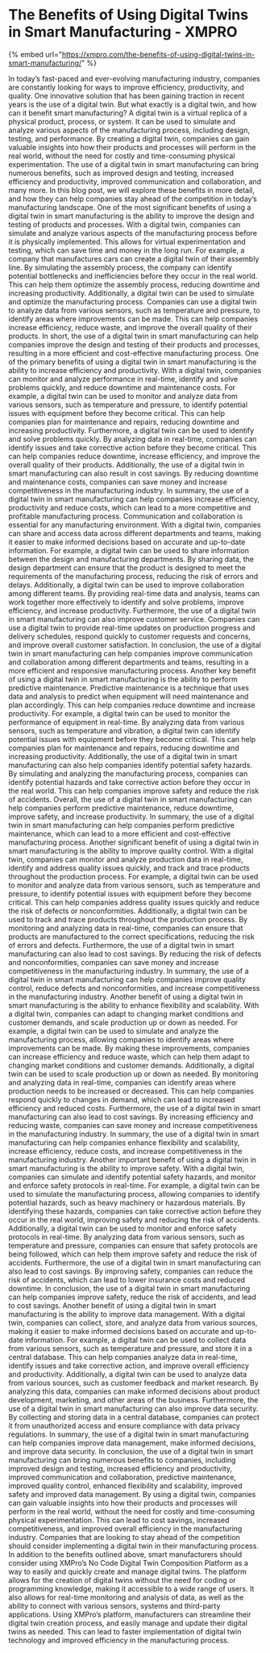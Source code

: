 # The Benefits of Using Digital Twins in Smart Manufacturing - XMPRO

{% embed url="https://xmpro.com/the-benefits-of-using-digital-twins-in-smart-manufacturing/" %}


In today’s fast-paced and ever-evolving manufacturing industry, companies are constantly looking for ways to improve efficiency, productivity, and quality. One innovative solution that has been gaining traction in recent years is the use of a digital twin. But what exactly is a digital twin, and how can it benefit smart manufacturing?
A digital twin is a virtual replica of a physical product, process, or system. It can be used to simulate and analyze various aspects of the manufacturing process, including design, testing, and performance. By creating a digital twin, companies can gain valuable insights into how their products and processes will perform in the real world, without the need for costly and time-consuming physical experimentation.
The use of a digital twin in smart manufacturing can bring numerous benefits, such as improved design and testing, increased efficiency and productivity, improved communication and collaboration, and many more.
In this blog post, we will explore these benefits in more detail, and how they can help companies stay ahead of the competition in today’s manufacturing landscape.
One of the most significant benefits of using a digital twin in smart manufacturing is the ability to improve the design and testing of products and processes. With a digital twin, companies can simulate and analyze various aspects of the manufacturing process before it is physically implemented. This allows for virtual experimentation and testing, which can save time and money in the long run.
For example, a company that manufactures cars can create a digital twin of their assembly line. By simulating the assembly process, the company can identify potential bottlenecks and inefficiencies before they occur in the real world. This can help them optimize the assembly process, reducing downtime and increasing productivity.
Additionally, a digital twin can be used to simulate and optimize the manufacturing process. Companies can use a digital twin to analyze data from various sensors, such as temperature and pressure, to identify areas where improvements can be made. This can help companies increase efficiency, reduce waste, and improve the overall quality of their products.
In short, the use of a digital twin in smart manufacturing can help companies improve the design and testing of their products and processes, resulting in a more efficient and cost-effective manufacturing process.
One of the primary benefits of using a digital twin in smart manufacturing is the ability to increase efficiency and productivity. With a digital twin, companies can monitor and analyze performance in real-time, identify and solve problems quickly, and reduce downtime and maintenance costs.
For example, a digital twin can be used to monitor and analyze data from various sensors, such as temperature and pressure, to identify potential issues with equipment before they become critical. This can help companies plan for maintenance and repairs, reducing downtime and increasing productivity.
Furthermore, a digital twin can be used to identify and solve problems quickly. By analyzing data in real-time, companies can identify issues and take corrective action before they become critical. This can help companies reduce downtime, increase efficiency, and improve the overall quality of their products.
Additionally, the use of a digital twin in smart manufacturing can also result in cost savings. By reducing downtime and maintenance costs, companies can save money and increase competitiveness in the manufacturing industry.
In summary, the use of a digital twin in smart manufacturing can help companies increase efficiency, productivity and reduce costs, which can lead to a more competitive and profitable manufacturing process.
Communication and collaboration is essential for any manufacturing environment. With a digital twin, companies can share and access data across different departments and teams, making it easier to make informed decisions based on accurate and up-to-date information.
For example, a digital twin can be used to share information between the design and manufacturing departments. By sharing data, the design department can ensure that the product is designed to meet the requirements of the manufacturing process, reducing the risk of errors and delays.
Additionally, a digital twin can be used to improve collaboration among different teams. By providing real-time data and analysis, teams can work together more effectively to identify and solve problems, improve efficiency, and increase productivity.
Furthermore, the use of a digital twin in smart manufacturing can also improve customer service. Companies can use a digital twin to provide real-time updates on production progress and delivery schedules, respond quickly to customer requests and concerns, and improve overall customer satisfaction.
In conclusion, the use of a digital twin in smart manufacturing can help companies improve communication and collaboration among different departments and teams, resulting in a more efficient and responsive manufacturing process.
Another key benefit of using a digital twin in smart manufacturing is the ability to perform predictive maintenance. Predictive maintenance is a technique that uses data and analysis to predict when equipment will need maintenance and plan accordingly. This can help companies reduce downtime and increase productivity.
For example, a digital twin can be used to monitor the performance of equipment in real-time. By analyzing data from various sensors, such as temperature and vibration, a digital twin can identify potential issues with equipment before they become critical. This can help companies plan for maintenance and repairs, reducing downtime and increasing productivity.
Additionally, the use of a digital twin in smart manufacturing can also help companies identify potential safety hazards. By simulating and analyzing the manufacturing process, companies can identify potential hazards and take corrective action before they occur in the real world. This can help companies improve safety and reduce the risk of accidents.
Overall, the use of a digital twin in smart manufacturing can help companies perform predictive maintenance, reduce downtime, improve safety, and increase productivity.
In summary, the use of a digital twin in smart manufacturing can help companies perform predictive maintenance, which can lead to a more efficient and cost-effective manufacturing process.
Another significant benefit of using a digital twin in smart manufacturing is the ability to improve quality control. With a digital twin, companies can monitor and analyze production data in real-time, identify and address quality issues quickly, and track and trace products throughout the production process.
For example, a digital twin can be used to monitor and analyze data from various sensors, such as temperature and pressure, to identify potential issues with equipment before they become critical. This can help companies address quality issues quickly and reduce the risk of defects or nonconformities.
Additionally, a digital twin can be used to track and trace products throughout the production process. By monitoring and analyzing data in real-time, companies can ensure that products are manufactured to the correct specifications, reducing the risk of errors and defects.
Furthermore, the use of a digital twin in smart manufacturing can also lead to cost savings. By reducing the risk of defects and nonconformities, companies can save money and increase competitiveness in the manufacturing industry.
In summary, the use of a digital twin in smart manufacturing can help companies improve quality control, reduce defects and nonconformities, and increase competitiveness in the manufacturing industry.
Another benefit of using a digital twin in smart manufacturing is the ability to enhance flexibility and scalability. With a digital twin, companies can adapt to changing market conditions and customer demands, and scale production up or down as needed.
For example, a digital twin can be used to simulate and analyze the manufacturing process, allowing companies to identify areas where improvements can be made. By making these improvements, companies can increase efficiency and reduce waste, which can help them adapt to changing market conditions and customer demands.
Additionally, a digital twin can be used to scale production up or down as needed. By monitoring and analyzing data in real-time, companies can identify areas where production needs to be increased or decreased. This can help companies respond quickly to changes in demand, which can lead to increased efficiency and reduced costs.
Furthermore, the use of a digital twin in smart manufacturing can also lead to cost savings. By increasing efficiency and reducing waste, companies can save money and increase competitiveness in the manufacturing industry.
In summary, the use of a digital twin in smart manufacturing can help companies enhance flexibility and scalability, increase efficiency, reduce costs, and increase competitiveness in the manufacturing industry.
Another important benefit of using a digital twin in smart manufacturing is the ability to improve safety. With a digital twin, companies can simulate and identify potential safety hazards, and monitor and enforce safety protocols in real-time.
For example, a digital twin can be used to simulate the manufacturing process, allowing companies to identify potential hazards, such as heavy machinery or hazardous materials. By identifying these hazards, companies can take corrective action before they occur in the real world, improving safety and reducing the risk of accidents.
Additionally, a digital twin can be used to monitor and enforce safety protocols in real-time. By analyzing data from various sensors, such as temperature and pressure, companies can ensure that safety protocols are being followed, which can help them improve safety and reduce the risk of accidents.
Furthermore, the use of a digital twin in smart manufacturing can also lead to cost savings. By improving safety, companies can reduce the risk of accidents, which can lead to lower insurance costs and reduced downtime.
In conclusion, the use of a digital twin in smart manufacturing can help companies improve safety, reduce the risk of accidents, and lead to cost savings.
Another benefit of using a digital twin in smart manufacturing is the ability to improve data management. With a digital twin, companies can collect, store, and analyze data from various sources, making it easier to make informed decisions based on accurate and up-to-date information.
For example, a digital twin can be used to collect data from various sensors, such as temperature and pressure, and store it in a central database. This can help companies analyze data in real-time, identify issues and take corrective action, and improve overall efficiency and productivity.
Additionally, a digital twin can be used to analyze data from various sources, such as customer feedback and market research. By analyzing this data, companies can make informed decisions about product development, marketing, and other areas of the business.
Furthermore, the use of a digital twin in smart manufacturing can also improve data security. By collecting and storing data in a central database, companies can protect it from unauthorized access and ensure compliance with data privacy regulations.
In summary, the use of a digital twin in smart manufacturing can help companies improve data management, make informed decisions, and improve data security.
In conclusion, the use of a digital twin in smart manufacturing can bring numerous benefits to companies, including improved design and testing, increased efficiency and productivity, improved communication and collaboration, predictive maintenance, improved quality control, enhanced flexibility and scalability, improved safety and improved data management. By using a digital twin, companies can gain valuable insights into how their products and processes will perform in the real world, without the need for costly and time-consuming physical experimentation. This can lead to cost savings, increased competitiveness, and improved overall efficiency in the manufacturing industry. Companies that are looking to stay ahead of the competition should consider implementing a digital twin in their manufacturing process.
In addition to the benefits outlined above, smart manufacturers should consider using XMPro’s No Code Digital Twin Composition Platform as a way to easily and quickly create and manage digital twins. The platform allows for the creation of digital twins without the need for coding or programming knowledge, making it accessible to a wide range of users. It also allows for real-time monitoring and analysis of data, as well as the ability to connect with various sensors, systems and third-party applications. Using XMPro’s platform, manufacturers can streamline their digital twin creation process, and easily manage and update their digital twins as needed. This can lead to faster implementation of digital twin technology and improved efficiency in the manufacturing process.